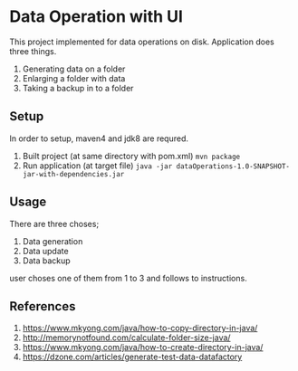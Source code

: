 # Data Operation with UI 

This project implemented for data operations on disk.
Application does three things.

 1. Generating data on a folder
 2. Enlarging a folder with data
 3. Taking a backup in to a folder

## Setup

In order to setup, maven4 and jdk8 are requred.

 1. Built project (at same directory with pom.xml)
    `mvn package`
 2. Run application (at target file)
    `java -jar dataOperations-1.0-SNAPSHOT-jar-with-dependencies.jar`    
 

## Usage
There are three choses;

 1. Data generation
 2. Data update
 3. Data backup

user choses one of them from 1 to 3 and follows to instructions.

## References

 1. https://www.mkyong.com/java/how-to-copy-directory-in-java/
 2. http://memorynotfound.com/calculate-folder-size-java/
 3. https://www.mkyong.com/java/how-to-create-directory-in-java/
 3. https://dzone.com/articles/generate-test-data-datafactory



